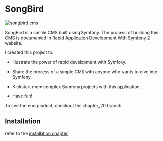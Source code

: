 # SongBird

![songbird cms](http://practicalsymfony.com/wp-content/uploads/2015/06/chapter_20_screenshot.png)

SongBird is a simple CMS built using Symfony. The process of building this CMS is documented in [Rapid Application Development With Symfony 2](http://practicalsymfony.com) website.

I created this project to:

* Illustrate the power of rapid development with Symfony.

* Share the process of a simple CMS with anyone who wants to dive into Symfony. 

* Kickstart more complex Symfony projects with this application.

* Have fun! 

To see the end product, checkout the chapter_20 branch.
 
## Installation

refer to the [installation chapter](http://practicalsymfony.com/chapter-3-creating-the-dev-environment/)
